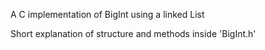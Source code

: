 A C implementation of BigInt using a linked List

Short explanation of structure and methods inside 'BigInt.h'